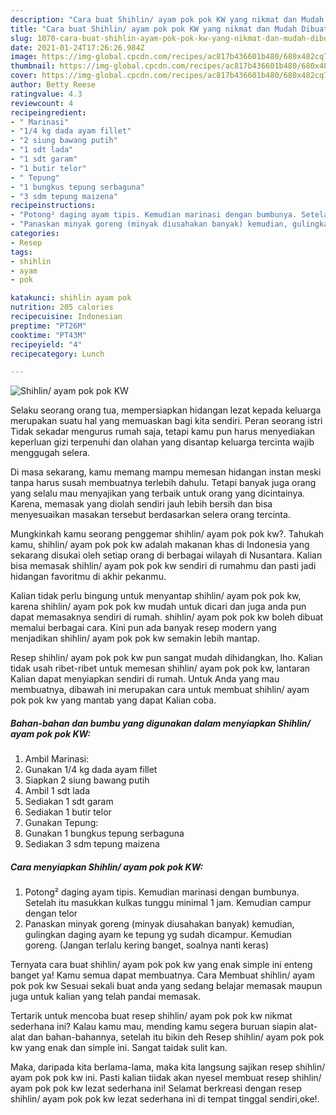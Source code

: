 ```yaml
---
description: "Cara buat Shihlin/ ayam pok pok KW yang nikmat dan Mudah Dibuat"
title: "Cara buat Shihlin/ ayam pok pok KW yang nikmat dan Mudah Dibuat"
slug: 1070-cara-buat-shihlin-ayam-pok-pok-kw-yang-nikmat-dan-mudah-dibuat
date: 2021-01-24T17:26:26.984Z
image: https://img-global.cpcdn.com/recipes/ac817b436601b480/680x482cq70/shihlin-ayam-pok-pok-kw-foto-resep-utama.jpg
thumbnail: https://img-global.cpcdn.com/recipes/ac817b436601b480/680x482cq70/shihlin-ayam-pok-pok-kw-foto-resep-utama.jpg
cover: https://img-global.cpcdn.com/recipes/ac817b436601b480/680x482cq70/shihlin-ayam-pok-pok-kw-foto-resep-utama.jpg
author: Betty Reese
ratingvalue: 4.3
reviewcount: 4
recipeingredient:
- " Marinasi"
- "1/4 kg dada ayam fillet"
- "2 siung bawang putih"
- "1 sdt lada"
- "1 sdt garam"
- "1 butir telor"
- " Tepung"
- "1 bungkus tepung serbaguna"
- "3 sdm tepung maizena"
recipeinstructions:
- "Potong² daging ayam tipis. Kemudian marinasi dengan bumbunya. Setelah itu masukkan kulkas tunggu minimal 1 jam. Kemudian campur dengan telor"
- "Panaskan minyak goreng (minyak diusahakan banyak) kemudian, gulingkan daging ayam ke tepung yg sudah dicampur. Kemudian goreng. (Jangan terlalu kering banget, soalnya nanti keras)"
categories:
- Resep
tags:
- shihlin
- ayam
- pok

katakunci: shihlin ayam pok 
nutrition: 205 calories
recipecuisine: Indonesian
preptime: "PT26M"
cooktime: "PT43M"
recipeyield: "4"
recipecategory: Lunch

---
```



![Shihlin/ ayam pok pok KW](https://img-global.cpcdn.com/recipes/ac817b436601b480/680x482cq70/shihlin-ayam-pok-pok-kw-foto-resep-utama.jpg)

Selaku seorang orang tua, mempersiapkan hidangan lezat kepada keluarga merupakan suatu hal yang memuaskan bagi kita sendiri. Peran seorang istri Tidak sekadar mengurus rumah saja, tetapi kamu pun harus menyediakan keperluan gizi terpenuhi dan olahan yang disantap keluarga tercinta wajib menggugah selera.

Di masa  sekarang, kamu memang mampu memesan hidangan instan meski tanpa harus susah membuatnya terlebih dahulu. Tetapi banyak juga orang yang selalu mau menyajikan yang terbaik untuk orang yang dicintainya. Karena, memasak yang diolah sendiri jauh lebih bersih dan bisa menyesuaikan masakan tersebut berdasarkan selera orang tercinta. 



Mungkinkah kamu seorang penggemar shihlin/ ayam pok pok kw?. Tahukah kamu, shihlin/ ayam pok pok kw adalah makanan khas di Indonesia yang sekarang disukai oleh setiap orang di berbagai wilayah di Nusantara. Kalian bisa memasak shihlin/ ayam pok pok kw sendiri di rumahmu dan pasti jadi hidangan favoritmu di akhir pekanmu.

Kalian tidak perlu bingung untuk menyantap shihlin/ ayam pok pok kw, karena shihlin/ ayam pok pok kw mudah untuk dicari dan juga anda pun dapat memasaknya sendiri di rumah. shihlin/ ayam pok pok kw boleh dibuat memalui berbagai cara. Kini pun ada banyak resep modern yang menjadikan shihlin/ ayam pok pok kw semakin lebih mantap.

Resep shihlin/ ayam pok pok kw pun sangat mudah dihidangkan, lho. Kalian tidak usah ribet-ribet untuk memesan shihlin/ ayam pok pok kw, lantaran Kalian dapat menyiapkan sendiri di rumah. Untuk Anda yang mau membuatnya, dibawah ini merupakan cara untuk membuat shihlin/ ayam pok pok kw yang mantab yang dapat Kalian coba.

<!--inarticleads1-->

##### Bahan-bahan dan bumbu yang digunakan dalam menyiapkan Shihlin/ ayam pok pok KW:

1. Ambil  Marinasi:
1. Gunakan 1/4 kg dada ayam fillet
1. Siapkan 2 siung bawang putih
1. Ambil 1 sdt lada
1. Sediakan 1 sdt garam
1. Sediakan 1 butir telor
1. Gunakan  Tepung:
1. Gunakan 1 bungkus tepung serbaguna
1. Sediakan 3 sdm tepung maizena




<!--inarticleads2-->

##### Cara menyiapkan Shihlin/ ayam pok pok KW:

1. Potong² daging ayam tipis. Kemudian marinasi dengan bumbunya. Setelah itu masukkan kulkas tunggu minimal 1 jam. Kemudian campur dengan telor
1. Panaskan minyak goreng (minyak diusahakan banyak) kemudian, gulingkan daging ayam ke tepung yg sudah dicampur. Kemudian goreng. (Jangan terlalu kering banget, soalnya nanti keras)




Ternyata cara buat shihlin/ ayam pok pok kw yang enak simple ini enteng banget ya! Kamu semua dapat membuatnya. Cara Membuat shihlin/ ayam pok pok kw Sesuai sekali buat anda yang sedang belajar memasak maupun juga untuk kalian yang telah pandai memasak.

Tertarik untuk mencoba buat resep shihlin/ ayam pok pok kw nikmat sederhana ini? Kalau kamu mau, mending kamu segera buruan siapin alat-alat dan bahan-bahannya, setelah itu bikin deh Resep shihlin/ ayam pok pok kw yang enak dan simple ini. Sangat taidak sulit kan. 

Maka, daripada kita berlama-lama, maka kita langsung sajikan resep shihlin/ ayam pok pok kw ini. Pasti kalian tiidak akan nyesel membuat resep shihlin/ ayam pok pok kw lezat sederhana ini! Selamat berkreasi dengan resep shihlin/ ayam pok pok kw lezat sederhana ini di tempat tinggal sendiri,oke!.

